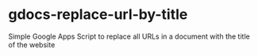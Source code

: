 # gdocs-replace-url-by-title
Simple Google Apps Script to replace all URLs in a document with the title of the website
